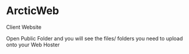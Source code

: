 # ArcticWeb
Client Website

Open Public Folder and you will see the files/ folders you need to upload onto your Web Hoster